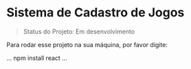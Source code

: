 # Sistema de Cadastro de Jogos

> Status do Projeto: Em desenvolvimento

Para rodar esse projeto na sua máquina, por favor digite: 

...
npm install react
...
